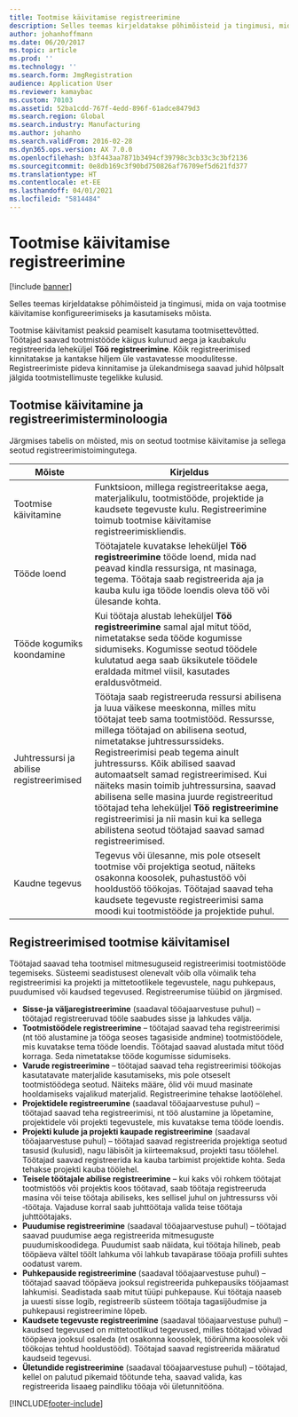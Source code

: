 ```yaml
---
title: Tootmise käivitamise registreerimine
description: Selles teemas kirjeldatakse põhimõisteid ja tingimusi, mida on vaja tootmise käivitamise konfigureerimiseks ja kasutamiseks mõista.
author: johanhoffmann
ms.date: 06/20/2017
ms.topic: article
ms.prod: ''
ms.technology: ''
ms.search.form: JmgRegistration
audience: Application User
ms.reviewer: kamaybac
ms.custom: 70103
ms.assetid: 52ba1cdd-767f-4edd-896f-61adce8479d3
ms.search.region: Global
ms.search.industry: Manufacturing
ms.author: johanho
ms.search.validFrom: 2016-02-28
ms.dyn365.ops.version: AX 7.0.0
ms.openlocfilehash: b3f443aa7871b3494cf39798c3cb33c3c3bf2136
ms.sourcegitcommit: 0e8db169c3f90bd750826af76709ef5d621fd377
ms.translationtype: HT
ms.contentlocale: et-EE
ms.lasthandoff: 04/01/2021
ms.locfileid: "5814484"
---
```

# <a name="registration-for-manufacturing-execution"></a>Tootmise käivitamise registreerimine

[!include [banner](../includes/banner.md)]

Selles teemas kirjeldatakse põhimõisteid ja tingimusi, mida on vaja tootmise käivitamise konfigureerimiseks ja kasutamiseks mõista. 

Tootmise käivitamist peaksid peamiselt kasutama tootmisettevõtted. Töötajad saavad tootmistööde käigus kulunud aega ja kaubakulu registreerida leheküljel **Töö registreerimine**. Kõik registreerimised kinnitatakse ja kantakse hiljem üle vastavatesse moodulitesse. Registreerimiste pideva kinnitamise ja ülekandmisega saavad juhid hõlpsalt jälgida tootmistellimuste tegelikke kulusid.

## <a name="manufacturing-execution-and-registration-terminology"></a>Tootmise käivitamine ja registreerimisterminoloogia
Järgmises tabelis on mõisted, mis on seotud tootmise käivitamise ja sellega seotud registreerimistoimingutega.

| Mõiste                          | Kirjeldus                                                                                                                                                                                                                                                                                                                                                                                                                                                                                                                                                                                           |
|-------------------------------|-------------------------------------------------------------------------------------------------------------------------------------------------------------------------------------------------------------------------------------------------------------------------------------------------------------------------------------------------------------------------------------------------------------------------------------------------------------------------------------------------------------------------------------------------------------------------------------------------------|
| Tootmise käivitamine       | Funktsioon, millega registreeritakse aega, materjalikulu, tootmistööde, projektide ja kaudsete tegevuste kulu. Registreerimine toimub tootmise käivitamise registreerimiskliendis.                                                                                                                                                                                                                                                                                                                                                                                                   |
| Tööde loend                      | Töötajatele kuvatakse leheküljel **Töö registreerimine** tööde loend, mida nad peavad kindla ressursiga, nt masinaga, tegema. Töötaja saab registreerida aja ja kauba kulu iga tööde loendis oleva töö või ülesande kohta.                                                                                                                                                                                                                                                                                                                                                                           |
| Tööde kogumiks koondamine                  | Kui töötaja alustab leheküljel **Töö registreerimine** samal ajal mitut tööd, nimetatakse seda tööde kogumisse sidumiseks. Kogumisse seotud töödele kulutatud aega saab üksikutele töödele eraldada mitmel viisil, kasutades eraldusvõtmeid.                                                                                                                                                                                                                                                                                                                                                         |
| Juhtressursi ja abilise registreerimised | Töötaja saab registreeruda ressursi abilisena ja luua väikese meeskonna, milles mitu töötajat teeb sama tootmistööd. Ressursse, millega töötajad on abilisena seotud, nimetatakse juhtressurssideks. Registreerimisi peab tegema ainult juhtressurss. Kõik abilised saavad automaatselt samad registreerimised. Kui näiteks masin toimib juhtressursina, saavad abilisena selle masina juurde registreeritud töötajad teha leheküljel **Töö registreerimine** registreerimisi ja nii masin kui ka sellega abilistena seotud töötajad saavad samad registreerimised. |
| Kaudne tegevus             | Tegevus või ülesanne, mis pole otseselt tootmise või projektiga seotud, näiteks osakonna koosolek, puhastustöö või hooldustöö töökojas. Töötajad saavad teha kaudsete tegevuste registreerimisi sama moodi kui tootmistööde ja projektide puhul.                                                                                                                                                                                                                                                                                                |

## <a name="registrations-in-manufacturing-execution"></a>Registreerimised tootmise käivitamisel
Töötajad saavad teha tootmisel mitmesuguseid registreerimisi tootmistööde tegemiseks. Süsteemi seadistusest olenevalt võib olla võimalik teha registreerimisi ka projekti ja mittetootlikele tegevustele, nagu puhkepaus, puudumised või kaudsed tegevused. Registreerumise tüübid on järgmised.

-   **Sisse-ja väljaregistreerimine** (saadaval tööajaarvestuse puhul) – töötajad registreeruvad tööle saabudes sisse ja lahkudes välja.
-   **Tootmistöödele registreerimine** – töötajad saavad teha registreerimisi (nt töö alustamine ja tööga seoses tagasiside andmine) tootmistöödele, mis kuvatakse tema tööde loendis. Töötajad saavad alustada mitut tööd korraga. Seda nimetatakse tööde kogumisse sidumiseks.
-   **Varude registreerimine** – töötajad saavad teha registreerimisi töökojas kasutatavate materjalide kasutamiseks, mis pole otseselt tootmistöödega seotud. Näiteks määre, õlid või muud masinate hooldamiseks vajalikud materjalid. Registreerimine tehakse laotöölehel.
-   **Projektidele registreerumine** (saadaval tööajaarvestuse puhul) – töötajad saavad teha registreerimisi, nt töö alustamine ja lõpetamine, projektidele või projekti tegevustele, mis kuvatakse tema tööde loendis.
-   **Projekti kulude ja projekti kaupade registreerimine** (saadaval tööajaarvestuse puhul) – töötajad saavad registreerida projektiga seotud tasusid (kulusid), nagu läbisõit ja kiirteemaksud, projekti tasu töölehel. Töötajad saavad registreerida ka kauba tarbimist projektide kohta. Seda tehakse projekti kauba töölehel.
-   **Teisele töötajale abilise registreerimine** – kui kaks või rohkem töötajat tootmistöös või projektis koos töötavad, saab töötaja registreeruda masina või teise töötaja abiliseks, kes sellisel juhul on juhtressurss või ‑töötaja. Vajaduse korral saab juhttöötaja valida teise töötaja juhttöötajaks.
-   **Puudumise registreerimine** (saadaval tööajaarvestuse puhul) – töötajad saavad puudumise aega registreerida mitmesuguste puudumiskoodidega. Puudumist saab näidata, kui töötaja hilineb, peab tööpäeva vältel töölt lahkuma või lahkub tavapärase tööaja profiili suhtes oodatust varem.
-   **Puhkepauside registreerimine** (saadaval tööajaarvestuse puhul) – töötajad saavad tööpäeva jooksul registreerida puhkepausiks tööjaamast lahkumisi. Seadistada saab mitut tüüpi puhkepause. Kui töötaja naaseb ja uuesti sisse logib, registreerib süsteem töötaja tagasijõudmise ja puhkepausi registreerimine lõpeb.
-   **Kaudsete tegevuste registreerimine** (saadaval tööajaarvestuse puhul) – kaudsed tegevused on mittetootlikud tegevused, milles töötajad võivad tööpäeva jooksul osaleda (nt osakonna koosolek, töörühma koosolek või töökojas tehtud hooldustööd). Töötajad saavad registreerida määratud kaudseid tegevusi.
-   **Ületundide registreerimine** (saadaval tööajaarvestuse puhul) – töötajad, kellel on palutud pikemaid töötunde teha, saavad valida, kas registreerida lisaaeg paindliku tööaja või ületunnitööna.






[!INCLUDE[footer-include](../../includes/footer-banner.md)]